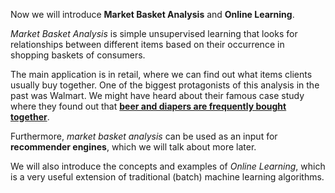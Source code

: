 

Now we will introduce **Market Basket Analysis** and **Online Learning**.

*Market Basket Analysis* is simple unsupervised learning that looks for relationships between different items based on their occurrence in shopping baskets of consumers. 

The main application is in retail, where we can find out what items clients usually buy together. One of the biggest protagonists of this analysis in the past was Walmart. We might have heard about their famous case study where they found out that [**beer and diapers are frequently bought together**](https://bigdatabigworld.wordpress.com/2014/11/25/beer-and-nappies/).

Furthermore, *market basket analysis* can be used as an input for **recommender engines**, which we will talk about more later.

We will also introduce the concepts and examples of *Online Learning*, which is a very useful extension of traditional (batch) machine learning algorithms.
